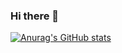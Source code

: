 ### Hi there 👋

[![Anurag's GitHub stats](https://github-readme-stats.vercel.app/api?username=julianoquites)](https://github.com/anuraghazra/github-readme-stats)
